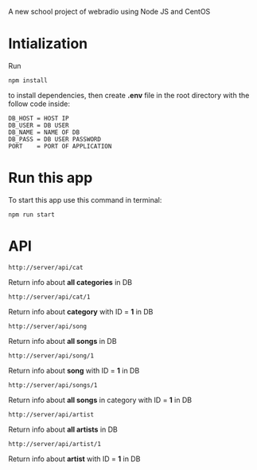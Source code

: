 A new school project of webradio using Node JS and CentOS

# Intialization

Run 
```
npm install
```
to install dependencies, then create **.env** file in the root directory with the follow code inside:

```
DB_HOST = HOST IP
DB_USER = DB USER
DB_NAME = NAME OF DB
DB_PASS = DB USER PASSWORD
PORT    = PORT OF APPLICATION
```

# Run this app

To start this app use this command in terminal:
```
npm run start
```
# API

```
http://server/api/cat
```

Return info about **all categories** in DB

```
http://server/api/cat/1
```

Return info about **category** with ID = **1** in DB

```
http://server/api/song
```
Return info about **all songs** in DB

```
http://server/api/song/1
```
Return info about **song** with ID = **1** in DB

```
http://server/api/songs/1
```
Return info about **all songs** in category with ID = **1** in DB

```
http://server/api/artist
```
Return info about **all artists** in DB

```
http://server/api/artist/1
```
Return info about **artist** with ID = **1** in DB